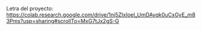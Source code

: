 Letra del proyecto: https://colab.research.google.com/drive/1nj5ZIxIoeI_UmDAyqk0uCxGyE_m83Pms?usp=sharing#scrollTo=MxG7tJx2gS-G
